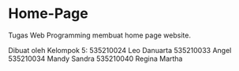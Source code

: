 # Home-Page
Tugas Web Programming membuat home page website.

Dibuat oleh Kelompok 5:
535210024	Leo Danuarta
535210033	Angel
535210034	Mandy Sandra
535210040	Regina Martha
